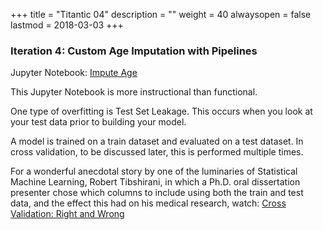 +++
title = "Titantic 04"
description = ""
weight = 40
alwaysopen = false
lastmod = 2018-03-03
+++

### Iteration 4: Custom Age Imputation with Pipelines

Jupyter Notebook: [Impute Age](http://nbviewer.jupyter.org/github/sdiehl28/tutorial-jupyter-notebooks/blob/master/projects/Titanic01.ipynb)

This Jupyter Notebook is more instructional than functional.

One type of overfitting is Test Set Leakage.  This occurs when you look at your test data prior to building your model.

A model is trained on a train dataset and evaluated on a test dataset.  In cross validation, to be discussed later, this is performed multiple times.

For a wonderful anecdotal story by one of the luminaries of Statistical Machine Learning, Robert Tibshirani, in which a Ph.D. oral dissertation presenter chose which columns to include using both the train and test data, and the effect this had on his medical research, watch: [Cross Validation: Right and Wrong](https://www.youtube.com/watch?v=S06JpVoNaA0&list=PL5-da3qGB5IA6E6ZNXu7dp89_uv8yocmf)



